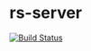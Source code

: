 # rs-server

[![Build Status](https://travis-ci.org/holyshared/rs-server.svg?branch=master)](https://travis-ci.org/holyshared/rs-server)
